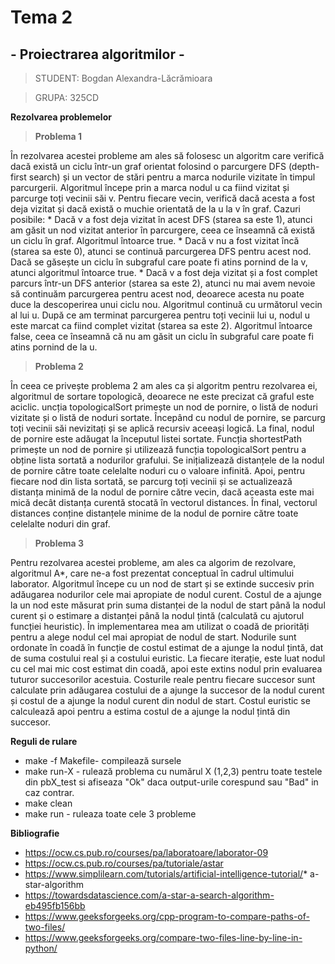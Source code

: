 # Tema 2 
## - Proiectrarea algoritmilor -

   > STUDENT: Bogdan Alexandra-Lăcrămioara

   > GRUPA: 325CD

**Rezolvarea problemelor**
   > **Problema 1**
   
 În rezolvarea acestei probleme am ales să folosesc un algoritm care verifică dacă există un ciclu într-un graf orientat folosind o parcurgere DFS (depth-first search) și un vector de stări pentru a marca nodurile vizitate în timpul parcurgerii. 
 Algoritmul începe prin a marca nodul u ca fiind vizitat și parcurge toți vecinii săi v. Pentru fiecare vecin, verifică dacă acesta a fost deja vizitat și dacă există o muchie orientată de la u la v în graf.
 Cazuri posibile:
        * Dacă v a fost deja vizitat în acest DFS (starea sa este 1), atunci am găsit un nod vizitat anterior în parcurgere, ceea ce înseamnă că există un ciclu în graf. Algoritmul întoarce true.
        * Dacă v nu a fost vizitat încă (starea sa este 0), atunci se continuă parcurgerea DFS pentru acest nod. Dacă se găsește un ciclu în subgraful care poate fi atins pornind de la v, atunci algoritmul întoarce true.
        * Dacă v a fost deja vizitat și a fost complet parcurs într-un DFS anterior (starea sa este 2), atunci nu mai avem nevoie să continuăm parcurgerea pentru acest nod, deoarece acesta nu poate duce la descoperirea unui ciclu nou. Algoritmul continuă cu următorul vecin al lui u.
După ce am terminat parcurgerea pentru toți vecinii lui u, nodul u este marcat ca fiind complet vizitat (starea sa este 2). Algoritmul întoarce false, ceea ce înseamnă că nu am găsit un ciclu în subgraful care poate fi atins pornind de la u.

   > **Problema 2**
   
   În ceea ce privește problema 2 am ales ca și algoritm pentru rezolvarea ei, algoritmul de sortare topologică, deoarece ne este precizat că graful este aciclic.
   uncția topologicalSort primește un nod de pornire, o listă de noduri vizitate și o listă de noduri sortate. Începând cu nodul de pornire, se parcurg toți vecinii săi nevizitați și se aplică recursiv aceeași logică. La final, nodul de pornire este adăugat la începutul listei sortate. Funcția shortestPath primește un nod de pornire și utilizează funcția topologicalSort pentru a obține lista sortată a nodurilor grafului. Se inițializează distanțele de la nodul de pornire către toate celelalte noduri cu o valoare infinită. Apoi, pentru fiecare nod din lista sortată, se parcurg toți vecinii și se actualizează distanța minimă de la nodul de pornire către vecin, dacă aceasta este mai mică decât distanța curentă stocată în vectorul distances. În final, vectorul distances conține distanțele minime de la nodul de pornire către toate celelalte noduri din graf.
   
   > **Problema 3**
   
   Pentru rezolvarea acestei probleme, am ales ca algorim de rezolvare, algoritmul A*, care ne-a fost prezentat conceptual în cadrul ultimului laborator.
   Algoritmul începe cu un nod de start și se extinde succesiv prin adăugarea nodurilor cele mai apropiate de nodul curent. Costul de a ajunge la un nod este măsurat prin suma distanței de la nodul de start până la nodul curent și o estimare a distanței până la nodul țintă (calculată cu ajutorul funcției heuristic).
    În implementarea mea am utilizat o coadă de priorități pentru a alege nodul cel mai apropiat de nodul de start. Nodurile sunt ordonate în coadă în funcție de costul estimat de a ajunge la nodul țintă, dat de suma costului real și a costului euristic. La fiecare iterație, este luat nodul cu cel mai mic cost estimat din coadă, apoi este extins nodul prin evaluarea tuturor succesorilor acestuia. Costurile reale pentru fiecare succesor sunt calculate prin adăugarea costului de a ajunge la succesor de la nodul curent și costul de a ajunge la nodul curent din nodul de start. Costul euristic se calculează apoi pentru a estima costul de a ajunge la nodul țintă din succesor.
   

**Reguli de rulare**
* make -f Makefile- compilează sursele
* make run-X - rulează problema cu numărul X (1,2,3) pentru toate testele din pbX_test si afiseaza "Ok" daca output-urile corespund sau "Bad" in caz contrar.
* make clean
* make run - ruleaza toate cele 3 probleme

**Bibliografie**
* https://ocw.cs.pub.ro/courses/pa/laboratoare/laborator-09
* https://ocw.cs.pub.ro/courses/pa/tutoriale/astar
* https://www.simplilearn.com/tutorials/artificial-intelligence-tutorial/* a-star-algorithm
* https://towardsdatascience.com/a-star-a-search-algorithm-eb495fb156bb
* https://www.geeksforgeeks.org/cpp-program-to-compare-paths-of-two-files/
* https://www.geeksforgeeks.org/compare-two-files-line-by-line-in-python/


